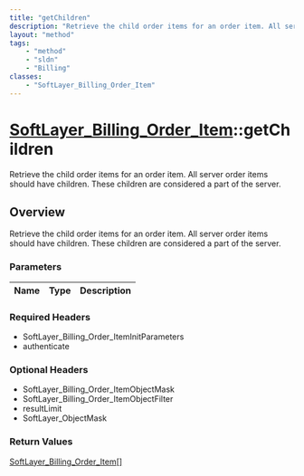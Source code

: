 ```yaml
---
title: "getChildren"
description: "Retrieve the child order items for an order item. All server order items should have children. These children are consid... "
layout: "method"
tags:
    - "method"
    - "sldn"
    - "Billing"
classes:
    - "SoftLayer_Billing_Order_Item"
---
```

# [SoftLayer_Billing_Order_Item](/reference/services/SoftLayer_Billing_Order_Item)::getChildren

Retrieve the child order items for an order item. All server order items should have children. These children are considered a part of the server.


## Overview 
Retrieve the child order items for an order item. All server order items should have children. These children are considered a part of the server.

### Parameters 
|Name | Type | Description |
| --- | --- | --- |


### Required Headers
* SoftLayer_Billing_Order_ItemInitParameters
* authenticate

### Optional Headers
* SoftLayer_Billing_Order_ItemObjectMask
* SoftLayer_Billing_Order_ItemObjectFilter
* resultLimit
* SoftLayer_ObjectMask

### Return Values
<a href='/reference/datatypes/SoftLayer_Billing_Order_Item'>SoftLayer_Billing_Order_Item[] </a>

